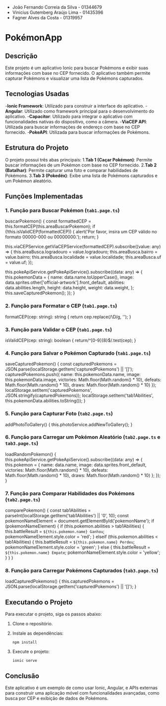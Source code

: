 * João Fernando Correia da Silva - 01344679
* Vinicius Gutemberg Araújo Lima - 01435396
* Fagner Alves da Costa  - 01319957


# PokémonApp


## Descrição

Este projeto é um aplicativo Ionic para buscar Pokémons e exibir suas informações com base no CEP fornecido. O aplicativo também permite capturar Pokémons e visualizar uma lista de Pokémons capturados.


## Tecnologias Usadas

-**Ionic Framework**: Utilizado para construir a interface do aplicativo.
-**Angular**: Utilizado como framework principal para o desenvolvimento do aplicativo.
-**Capacitor**: Utilizado para integrar o aplicativo com funcionalidades nativas do dispositivo, como a câmera.
-**ViaCEP API**: Utilizada para buscar informações de endereço com base no CEP fornecido.
-**PokeAPI**: Utilizada para buscar informações de Pokémons.


## Estrutura do Projeto

O projeto possui três abas principais:
1.**Tab 1 (Caçar Pokémon)**: Permite buscar informações de um Pokémon com base no CEP fornecido.
2.**Tab 2 (Batalhar)**: Permite capturar uma foto e comparar habilidades de Pokémons.
3.**Tab 3 (Pokedéx)**: Exibe uma lista de Pokémons capturados e um Pokémon aleatório.


## Funções Implementadas


### 1. Função para Buscar Pokémon (`tab1.page.ts`)


buscarPokemon() {
  const formattedCEP = this.formatCEP(this.areaBuscarPokemon);
  if (!this.isValidCEP(formattedCEP)) {
    alert('Por favor, insira um CEP válido no formato 00000-000 ou 00000000.');
    return;
  }

  this.viaCEPService.getViaCEPService(formattedCEP).subscribe((value: any) => {
    this.areaBusca.logradouro = value.logradouro;
    this.areaBusca.bairro = value.bairro;
    this.areaBusca.localidade = value.localidade;
    this.areaBusca.uf = value.uf;
  });

  this.pokeApiService.getPokeApiService().subscribe((data: any) => {
    this.pokemonData = {
      name: data.name.toUpperCase(),
      image: data.sprites.other['official-artwork'].front_default,
      abilities: data.abilities.length,
      height: data.height,
      weight: data.weight,
    };
    this.saveCapturedPokemon();
  });
}


### 2. Função para Formatar o CEP (`tab1.page.ts`)

formatCEP(cep: string): string {
  return cep.replace(/\D/g, '');
}


### 3. Função para Validar o CEP (`tab1.page.ts`)

isValidCEP(cep: string): boolean {
  return/^[0-9]{8}$/.test(cep);
}



### 4. Função para Salvar o Pokémon Capturado (`tab1.page.ts`)

saveCapturedPokemon() {
  const capturedPokemons = JSON.parse(localStorage.getItem('capturedPokemons') || '[]');
  capturedPokemons.push({
    name: this.pokemonData.name,
    image: this.pokemonData.image,
    victories: Math.floor(Math.random() * 10),
    defeats: Math.floor(Math.random() * 10),
    draws: Math.floor(Math.random() * 10)
  });
  localStorage.setItem('capturedPokemons', JSON.stringify(capturedPokemons));
  localStorage.setItem('tab1Abilities', this.pokemonData.abilities.toString());
}



### 5. Função para Capturar Foto (`tab2.page.ts`)

addPhotoToGallery() {
  this.photoService.addNewToGallery();
}


### 6. Função para Carregar um Pokémon Aleatório (`tab2.page.ts` e `tab3.page.ts`)

loadRandomPokemon() {
  this.pokeApiService.getPokeApiService().subscribe((data: any) => {
    this.pokemon = {
      name: data.name,
      image: data.sprites.front_default,
      victories: Math.floor(Math.random() * 10),
      defeats: Math.floor(Math.random() * 10),
      draws: Math.floor(Math.random() * 10)
    };
  });
}


### 7. Função para Comparar Habilidades dos Pokémons (`tab2.page.ts`)

comparePokemon() {
  const tab1Abilities = parseInt(localStorage.getItem('tab1Abilities') || '0', 10);
  const pokemonNameElement = document.getElementById('pokemonName');
  if (pokemonNameElement) {
    if (this.pokemon.abilities > tab1Abilities) {
      this.battleResult = `${this.pokemon.name} Ganhou`;
      pokemonNameElement.style.color = 'red';
    } elseif (this.pokemon.abilities < tab1Abilities) {
      this.battleResult = `${this.pokemon.name} Perdeu`;
      pokemonNameElement.style.color = 'green';
    } else {
      this.battleResult = `${this.pokemon.name} Empate`;
      pokemonNameElement.style.color = 'yellow';
    }
  }
}


### 8. Função para Carregar Pokémons Capturados (`tab3.page.ts`)

loadCapturedPokemons() {
  this.capturedPokemons = JSON.parse(localStorage.getItem('capturedPokemons') || '[]');
}


## Executando o Projeto

Para executar o projeto, siga os passos abaixo:

1. Clone o repositório.
2. Instale as dependências:

   `npm install`
3. Execute o projeto:

   `ionic serve`

## Conclusão

Este aplicativo é um exemplo de como usar Ionic, Angular, e APIs externas para construir uma aplicação móvel com funcionalidades avançadas, como busca por CEP e exibição de dados de Pokémons.
